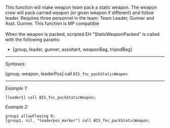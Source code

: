 This function will make weapon team pack a static weapon. The weapon crew will pack carried weapon (or given weapon if different) and follow leader. Requires three personnel in the team: Team Leader, Gunner and Asst. Gunner. This function is MP compatible
<br><br>
When the weapon is packed, scripted EH "StaticWeaponPacked" is called with the following params: 
* [group, leader, gunner, assistant, weaponBag, tripodBag]


---
*Syntaxes:*

[group, weapon, leaderPos] call `BIS_fnc_packStaticWeapon`

---
*Example 1:*

```sqf
[leader1] call BIS_fnc_packStaticWeapon;
```

*Example 2:*

```sqf
group1 allowFleeing 0;
[group1, nil, "leaderpos_marker"] call BIS_fnc_packStaticWeapon;
```